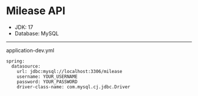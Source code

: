 # Milease API
- JDK: 17
- Database: MySQL
---
application-dev.yml
```
spring:
  datasource:
    url: jdbc:mysql://localhost:3306/milease
    username: YOUR_USERNAME
    password: YOUR_PASSWORD
    driver-class-name: com.mysql.cj.jdbc.Driver
```

